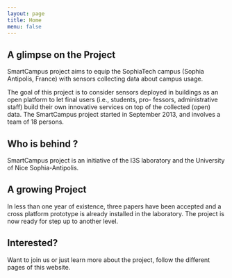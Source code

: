```yaml
---
layout: page
title: Home
menu: false
---
```


## A glimpse on the Project

SmartCampus project aims to equip the SophiaTech campus (Sophia Antipolis, France)
with sensors collecting data about campus usage. 

The goal of this project is to consider sensors deployed in buildings as an open platform to let final users (i.e., students, pro- fessors, administrative staff) build their own innovative services on top of the collected (open) data.
The SmartCampus project started in September 2013, and involves a team of 18 persons. 

## Who is behind ?

SmartCampus project is an initiative of the I3S laboratory and the University of Nice Sophia-Antipolis. 

## A growing Project

In less than one year of existence, three papers have been accepted and a cross platform prototype is already installed in the laboratory.
The project is now ready for step up to another level.

## Interested?

Want to join us or just learn more about the project, follow the different pages of this website.